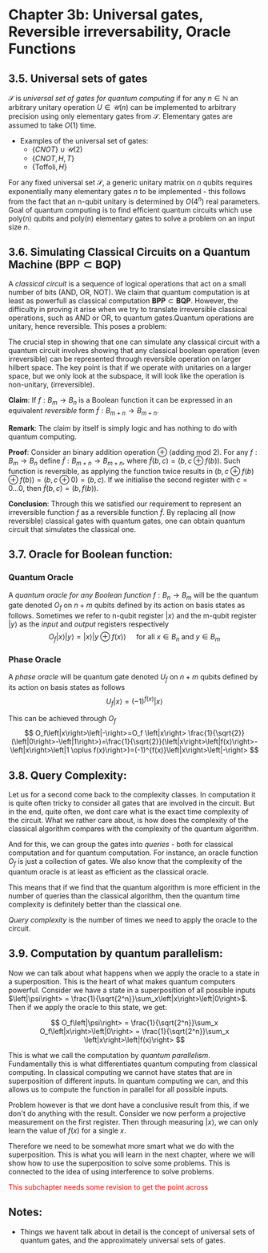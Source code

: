 # Chapter 3b: Universal gates, Reversible irreversability, Oracle Functions

## 3.5. Universal sets of gates
$\mathcal{S}$ is _universal set of gates for quantum computing_ if for any $n \in \mathbb{N}$ an arbitrary unitary operation $U \in \mathcal{U}(n)$ can be implemented to arbitrary precision using only elementary gates from $\mathcal{S}$. Elementary gates are assumed to take $O(1)$ time.
- Examples of the universal set of gates:
    - $\{CNOT\} \cup \mathcal{U}(2)$
    - $\{CNOT, H, T\}$
    - $\{\text{Toffoli}, H\}$

For any fixed universal set $\mathcal{S}$, a generic unitary matrix on _n_ qubits requires exponentially many elementary gates _n_ to be implemented - this follows from the fact that an n-qubit unitary is determined by $O(4^n)$ real parameters. Goal of quantum computing is to find efficient quantum circuits which use poly(n) qubits and poly(n) elementary gates to solve a problem on an input size _n_.

## 3.6. Simulating Classical Circuits on a Quantum Machine $\left(\mathbf{B P P} \subset \mathbf{B Q P}\right)$
A _classical circuit_ is a sequence of logical operations that act on a small number of bits (AND, OR, NOT). We claim that quantum computation is at least as powerfull as classical computation $\mathbf{B P P} \subset \mathbf{B Q P}$. However, the difficulty in proving it arise when we try to translate irreversible classical operations, such as AND or OR, to quantum gates.Quantum operations are unitary, hence reversible. This poses a problem:

The crucial step in showing that one can simulate any classical circuit with a quantum circuit involves showing that any classical boolean operation (even irreversible) can be represented through reversible operation on larger hilbert space. The key point is that if we operate with unitaries on a larger space, but we only look at the subspace, it will look like the operation is non-unitary, (irreversible).

**Claim**: If $f: B_m \rightarrow B_n$ is a Boolean function it can be expressed in an equivalent _reversible_ form $\tilde{f}: B_{m+n} \rightarrow B_{m+n}$.

**Remark**: The claim by itself is simply logic and has nothing to do with quantum computing.

**Proof**:
Consider an binary addition operation $\oplus$ (adding mod 2). For any $f: B_m \rightarrow B_n$ define $\tilde{f}:B_{m+n}\rightarrow B_{m+n}$, where $\tilde{f}(b, c)=(b, c \oplus f(b))$. Such function is reversible, as applying the function twice results in $(b, c \oplus f(b) \oplus f(b)) = (b, c \oplus 0) = (b, c)$. If we initialise the second register with $c=0...0$, then $\tilde{f}(b, c) = (b, f(b))$.

**Conclusion**: Through this we satisfied our requirement to represent an irreversible function $f$ as a reversible function $\tilde{f}$. By replacing all (now reversible) classical gates with quantum gates, one can obtain quantum circuit that simulates the classical one.

## 3.7. Oracle for Boolean function:
### Quantum Oracle
A _quantum oracle for any Boolean function_ $f:B_n\rightarrow B_m$ will be the quantum gate denoted $O_f$ on $n+m$ qubits defined by its action on basis states as follows. Sometimes we refer to n-qubit register $\left|x\right>$ and the m-qubit register $\left|y\right>$ as the _input_ and _output_ registers respectively
$$
O_f\left|x\right>\left|y\right>=\left|x\right>\left|y \oplus f(x)\right> \quad \text { for all } x \in B_n \text { and } y \in B_m
$$
### Phase Oracle
A _phase oracle_ will be quantum gate denoted $U_f$ on $n+m$ qubits defined by its action on basis states as follows 
$$
U_f\left|x\right>=(-1)^{f(x)}\left|x\right>
$$

This can be achieved through $O_f$
$$
O_f\left|x\right>\left|-\right>=O_f \left|x\right> \frac{1}{\sqrt{2}}(\left|0\right>-\left|1\right>)=\frac{1}{\sqrt{2}}(\left|x\right>\left|f(x)\right>-\left|x\right>\left|1 \oplus f(x)\right>)=(-1)^{f(x)}\left|x\right>\left|-\right>
$$

## 3.8. Query Complexity:
Let us for a second come back to the complexity classes. In computation it is quite often tricky to consider all gates that are involved in the circuit. But in the end, quite often, we dont care what is the exact time complexity of the circuit. What we rather care about, is how does the complexity of the classical algorithm compares with the complexity of the quantum algorithm.

And for this, we can group the gates into _queries_ - both for classical computation and for quantum computation. For instance, an oracle function $O_f$ is just a collection of gates. We also know that the complexity of the quantum oracle is at least as efficient as the classical oracle.

This means that if we find that the quantum algorithm is more efficient in the number of queries than the classical algorithm, then the quantum time complexity is definitely better than the classical one.

_Query complexity_ is the number of times we need to apply the oracle to the circuit.

## 3.9. Computation by quantum parallelism:
Now we can talk about what happens when we apply the oracle to a state in a superposition. This is the heart of what makes quantum computers powerful. Consider we have a state in a superposition of all possible inputs $\left|\psi\right> = \frac{1}{\sqrt{2^n}}\sum_x\left|x\right>\left|0\right>$. Then if we apply the oracle to this state, we get:

$$
O_f\left|\psi\right> = \frac{1}{\sqrt{2^n}}\sum_x O_f\left|x\right>\left|0\right> = \frac{1}{\sqrt{2^n}}\sum_x \left|x\right>\left|f(x)\right>
$$

This is what we call the computation by _quantum parallelism_. Fundamentally this is what differentiates quantum computing from classical computing. In classical computing we cannot have states that are in superposition of different inputs. In quantum computing we can, and this allows us to compute the function in parallel for all possible inputs.

Problem however is that we dont have a conclusive result from this, if we don't do anything with the result. Consider we now perform a projective measurement on the first register. Then through measuring $\left|x\right>$, we can only learn the value of $f(x)$ for a single $x$. 

Therefore we need to be somewhat more smart what we do with the superposition. This is what you will learn in the next chapter, where we will show how to use the superposition to solve some problems. This is connected to the idea of using interference to solve problems.

<span style="color:red">This subchapter needs some revision to get the point across</span>

## Notes:
- Things we havent talk about in detail is the concept of universal sets of quantum gates, and the approximately universal sets of gates.

